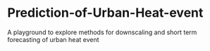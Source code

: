 # Prediction-of-Urban-Heat-event
A playground to explore methods for downscaling and short term forecasting of urban heat event
